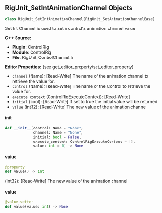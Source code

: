 ## RigUnit_SetIntAnimationChannel Objects

```python
class RigUnit_SetIntAnimationChannel(RigUnit_SetAnimationChannelBase)
```

Set Int Channel is used to set a control's animation channel value

**C++ Source:**

- **Plugin**: ControlRig
- **Module**: ControlRig
- **File**: RigUnit_ControlChannel.h

**Editor Properties:** (see get_editor_property/set_editor_property)

- ``channel`` (Name):  [Read-Write] The name of the animation channel to retrieve the value for.
- ``control`` (Name):  [Read-Write] The name of the Control to retrieve the value for.
- ``execute_context`` (ControlRigExecuteContext):  [Read-Write]
- ``initial`` (bool):  [Read-Write] If set to true the initial value will be returned
- ``value`` (int32):  [Read-Write] The new value of the animation channel

<a id="unreal.RigUnit_SetIntAnimationChannel.__init__"></a>

#### __init__

```python
def __init__(control: Name = "None",
             channel: Name = "None",
             initial: bool = False,
             execute_context: ControlRigExecuteContext = [],
             value: int = 0) -> None
```

<a id="unreal.RigUnit_SetIntAnimationChannel.value"></a>

#### value

```python
@property
def value() -> int
```

(int32):  [Read-Write] The new value of the animation channel

<a id="unreal.RigUnit_SetIntAnimationChannel.value"></a>

#### value

```python
@value.setter
def value(value: int) -> None
```

<a id="unreal.RigUnit_SetVector2DAnimationChannel"></a>